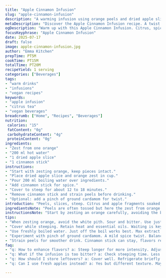 ```yaml
---
title: "Apple Cinnamon Infusion"
slug: "apple-cinnamon-infusion"
description: "A warming infusion using orange peels and dried apple slices steeped in hot water with a cinnamon stick. Takes about 10 to 20 minutes to brew. Citrus and spice notes mingle. Dairy, gluten, nut, and egg-free. Vegan friendly. Yield roughly 300 ml or 1.25 cups. Aromatic and slightly tangy with cinnamon warmth."
metaDescription: "Discover the Apple Cinnamon Infusion recipe. A twist on traditional flavors with orange, apple, and cinnamon blend for a soothing drink"
ogDescription: "Warm up with this Apple Cinnamon Infusion. Citrus, spice, and a touch of sweetness in every sip. Perfect for cozy moments"
focusKeyphrase: "Apple Cinnamon Infusion"
date: 2025-07-17
draft: false
image: apple-cinnamon-infusion.jpg
author: "Emma Kitchen"
prepTime: PT5M
cookTime: PT15M
totalTime: PT20M
recipeYield: 1 serving
categories: ["Beverages"]
tags:
- "warm drinks"
- "infusions"
- "vegan recipes"
keywords:
- "apple infusion"
- "citrus tea"
- "vegan beverages"
breadcrumb: ["Home", "Recipes", "Beverages"]
nutrition: 
 calories: "15"
 fatContent: "0g"
 carbohydrateContent: "4g"
 proteinContent: "0g"
ingredients:
- "Zest from one orange"
- "200 ml hot water"
- "1 dried apple slice"
- "1 cinnamon stick"
instructions:
- "Start with zesting orange, keep pieces intact."
- "Place dried apple slice and orange zest in cup."
- "Pour 200 ml boiling water over ingredients."
- "Add cinnamon stick for spice."
- "Cover to steep for about 12 to 18 minutes."
- "Remove cinnamon stick and strain peels before drinking."
- "Optional: add a pinch of ground cardamom for twist."
introduction: "Peels, slices, steep. Citrus and apple fragments soaked hot. Apple skins replaced with dried slices. Orange gives fresh brightness. Cinnamon deepens flavor. Timing varies around quarter-hour. No bulky chunks. Vegan, gluten-free, dairy-less. You get a translucent amber sip. Herbal but fruity hints, spicy trim. Easy to keep peels for purpose, never waste. Small cup, big scent. Forget bags. Purity in fragments. Brew slow, not rushed. A simple shift from skin to dried fruit and fresh citrus zest shifts vibe completely. It's not the norm but tasty. Warm and lingering naturally."
ingredientsNote: "Peels are often tossed but here the zest from orange adds citrus oils. Fresh zest bitter sharp sometimes so use only peel, no pith. Dried apple slices chosen over fresh to intensify apple aroma without floating pulp. Cinnamon stick brings resinous warmth that's subtle yet potent. Water must be freshly boiled to extract oils and sugars effectively. Quantities are smaller compared to original to focus on a concise cup that doesn’t overwhelm in taste or caffeine-like feel. Adding cardamom optional for mild herbal complexity. Ingredients all fresh or naturally dried; no sugars or additives. A wholesome warm beverage alternative that’s free from gluten, nuts, eggs, dairy, ideal for delicate diets."
instructionsNote: "Start by zesting an orange carefully, avoiding the bitter white pith beneath. Place zest and dried apple slice into your cup. Pour freshly boiled water just off rolling boil, about 200 ml for this smaller portion, covering peels entirely. Add a whole cinnamon stick to the cup, no crushing needed—let time extract aromas. Cover the cup to trap steam and flavors. Steep between 12 and 18 minutes. Keep it covered to preserve heat. Remove the cinnamon stick then strain out peels if preferred for smooth sipping. Optional twist: sprinkle a small pinch of ground cardamom right after steeping to add spice depth. Stir and drink warm. Best consumed fresh but can keep covered briefly without losing essence. Avoid boiling the infusion again to prevent bitterness or harshness."
tips:
- "When zesting orange, avoid the white pith. Sour and bitter. Use just the outer layer. Fresh peels are flavorful. Dried apples enhance aroma. Choose thick slices, not thin."
- "Cover while steeping. Retain heat and essential oils. Waiting is key—12 to 18 minutes. Steeping too long? It may turn bitter. Patience pays. Don't rush the flavors."
- "Use freshly boiled water. Just off the boil works best. Max extract of oils and sugars. Flavors can dull otherwise. Always start with boiling. Water quality matters."
- "Experiment with pinch of ground cardamom. A mild spice twist. Balances apple and orange nicely. But don’t overdo it. Small amounts. Add it after steeping."
- "Strain peels for smoother drink. Cinnamon stick can stay, flavors remain. Look for translucent amber color. A hint of tang with warm spice. Enjoy fresh for best results."
faq:
- "q: How to enhance flavors? a: Steep longer for more intensity. Adjust water temperature. Add fruit pieces. Each change shifts taste profile bring freshness."
- "q: What if the infusion is too bitter? a: Check steeping time. Less is often better. Always taste as you go. Under steep for smoother sips."
- "q: How should I store leftovers? a: Cover well. Refrigerate briefly. Best used fresh. If cold, reheat gently. Watch for bitterness—avoid boiling."
- "q: Can I use fresh apples instead? a: Yes but different texture. May soften too much. Dried maintain aroma. But fresh can add unique taste. Try both."

---
```

